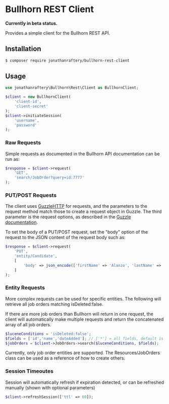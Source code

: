 # Bullhorn REST Client

**Currently in beta status.**

Provides a simple client for the Bullhorn REST API.

## Installation
``` bash
$ composer require jonathanraftery/bullhorn-rest-client
```

## Usage
```php
use jonathanraftery\Bullhorn\Rest\Client as BullhornClient;

$client = new BullhornClient(
    'client-id',
    'client-secret'
);
$client->initiateSession(
    'username',
    'password'
);
```

### Raw Requests
Simple requests as documented in the Bullhorn API documentation can be run as:
```php
$response = $client->request(
    'GET',
    'search/JobOrder?query=id:7777'
);
```

### PUT/POST Requests
The client uses [GuzzleHTTP](http://docs.guzzlephp.org/en/stable/) for requests, and the parameters to the request method match those to create a request object in Guzzle. The third parameter is the request options, as described in the [Guzzle documentation](http://docs.guzzlephp.org/en/stable/request-options.html).

To set the body of a PUT/POST request, set the "body" option of the request to the JSON content of the request body such as: 
```php
$response = $client->request(
    'PUT',
    'entity/Candidate',
    [
        'body' => json_encode(['firstName' => 'Alanzo', 'lastName' => 'Smith', 'status' => 'Registered'])
    ]
);
```

### Entity Requests
More complex requests can be used for specific entities. The following will retrieve all job orders matching isDeleted:false.

If there are more job orders than Bullhorn will return in one request, the client will automatically make multiple requests and return the concatenated array of all job orders.
```php
$luceneConditions = 'isDeleted:false';
$fields = ['id','name','dateAdded']; // ['*'] = all fields, default is ['id']
$jobOrders = $client->JobOrders->search($luceneConditions, $fields);
```
Currently, only job order entities are supported. The Resources/JobOrders class can be used as a reference of how to create others.

### Session Timeoutes
Session will automatically refresh if expiration detected, or can be refreshed manually (shown with optional parameters)
```php
$client->refreshSession(['ttl' => 60]);
```
